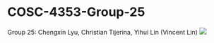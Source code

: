 # COSC-4353-Group-25


<text>Group 25: Chengxin Lyu, Christian Tijerina, Yihui Lin (Vincent Lin)</text>
<img src="https://github.com/Yldx/COSC-4353-Group-25/blob/main/Timeline.png">
